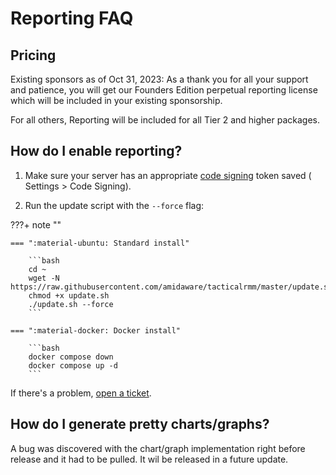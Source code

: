 # Reporting FAQ

## Pricing

Existing sponsors as of Oct 31, 2023: As a thank you for all your support and patience, you will get our Founders Edition perpetual reporting license which will be included in your existing sponsorship.

For all others, Reporting will be included for all Tier 2 and higher packages.

## How do I enable reporting?

1. Make sure your server has an appropriate [code signing](../../code_signing.md) token saved ( Settings > Code Signing).

2. Run the update script with the `--force` flag:

???+ note ""

    === ":material-ubuntu: Standard install"

        ```bash
        cd ~
        wget -N https://raw.githubusercontent.com/amidaware/tacticalrmm/master/update.sh
        chmod +x update.sh
        ./update.sh --force
        ```

    === ":material-docker: Docker install"

        ```bash
        docker compose down
        docker compose up -d
        ```


If there's a problem, [open a ticket](https://support.amidaware.com).

## How do I generate pretty charts/graphs?

A bug was discovered with the chart/graph implementation right before release and it had to be pulled. It wil be released in a future update.

